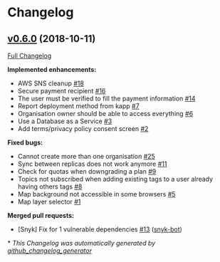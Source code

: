 # Changelog

## [v0.6.0](https://github.com/kalisio/aktnmap/tree/v0.6.1) (2018-10-11)

[Full Changelog](https://github.com/kalisio/aktnmap/compare/2a2837264443192596b034d3b7740f7159f4c504...v0.6.1)

**Implemented enhancements:**

- AWS SNS cleanup [\#18](https://github.com/kalisio/aktnmap/issues/18)
- Secure payment recipient [\#16](https://github.com/kalisio/aktnmap/issues/16)
- The user must be verified to fill the payment information [\#14](https://github.com/kalisio/aktnmap/issues/14)
- Report deployment method from kapp [\#7](https://github.com/kalisio/aktnmap/issues/7)
- Organisation owner should be able to access everything [\#6](https://github.com/kalisio/aktnmap/issues/6)
- Use a Database as a Service [\#3](https://github.com/kalisio/aktnmap/issues/3)
- Add terms/privacy policy consent screen [\#2](https://github.com/kalisio/aktnmap/issues/2)

**Fixed bugs:**

- Cannot create more than one organisation [\#25](https://github.com/kalisio/aktnmap/issues/25)
- Sync between replicas does not work anymore [\#11](https://github.com/kalisio/aktnmap/issues/11)
- Check for quotas when downgrading a plan [\#9](https://github.com/kalisio/aktnmap/issues/9)
- Topics not subscribed when adding existing tags to a user already having others tags [\#8](https://github.com/kalisio/aktnmap/issues/8)
- Map background not accessible in some browsers [\#5](https://github.com/kalisio/aktnmap/issues/5)
- Map layer selector [\#1](https://github.com/kalisio/aktnmap/issues/1)

**Merged pull requests:**

- \[Snyk\] Fix for 1 vulnerable dependencies [\#13](https://github.com/kalisio/aktnmap/pull/13) ([snyk-bot](https://github.com/snyk-bot))



\* *This Changelog was automatically generated by [github_changelog_generator](https://github.com/skywinder/Github-Changelog-Generator)*
